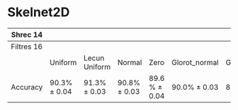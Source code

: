 # Skelnet2D

 
| **Shrec 14**   |         |               |        |      |               |                |           |            |
|------------|---------|---------------|--------|------|---------------|----------------|-----------|------------|
| Filtres 16 |         |               |        |      |               |                |           |            |
|            | Uniform | Lecun Uniform | Normal | Zero | Glorot_normal | Glorot_uniform | He_normal | he_uniform |
| Accuracy   | 90.3% ± 0.04      | 91.3% ± 0.03            | 90.8% ± 0.03  | 89.6 % ± 0.04  | 90.0% ± 0.03   | 88.1% ± 0.03           | 88.4% ± 0.03             | **91.8% ± 0.02**        |  
